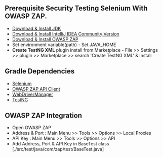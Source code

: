 ## Prerequisite Security Testing Selenium With OWASP ZAP.
- [Download & Install JDK](https://www.oracle.com/java/technologies/javase/jdk11-archive-downloads.html)
- [Download & Install IntelliJ IDEA Community Version](https://www.jetbrains.com/idea/download/)
- [Download & Install OWASP ZAP](https://www.zaproxy.org/download/)
- Set environment variable(path) -  Set JAVA_HOME
- **Create TestNG XML** plugin install from Marketplace - File >> Settings >> plugin >> Marketplace >> search 'Create
  TestNG XML' & install

## Gradle Dependencies
- [Selenium](https://mvnrepository.com/artifact/org.seleniumhq.selenium/selenium-java)
- [OWASP ZAP API Client](https://mvnrepository.com/artifact/org.zaproxy/zap-clientapi)
- [WebDriverManager](https://mvnrepository.com/artifact/io.github.bonigarcia/webdrivermanager)
- [TestNG](https://mvnrepository.com/artifact/org.testng/testng)

## OWASP ZAP Integration
- Open OWASP ZAP
- Address & Port : Main Menu >> Tools >> Options >> Local Proxies
- API Key : Main Menu >> Tools >> Options >> API
- Add Address, Port & API Key in BaseTest class [./src/test/java/com/zap/test/BaseTest.java]